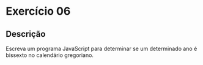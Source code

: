 # Exercício 06

## Descrição

Escreva um programa JavaScript para determinar se um determinado ano é bissexto no calendário gregoriano.
